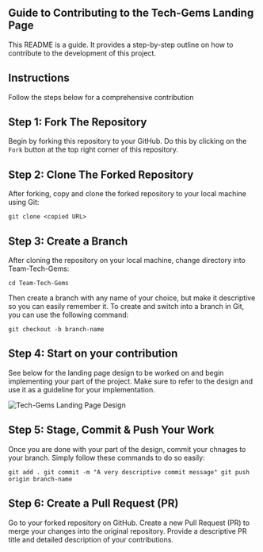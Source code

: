 ## Guide to Contributing to the Tech-Gems Landing Page

This README is a guide. 
It provides a step-by-step outline on how to contribute to the development of this project.

## Instructions

Follow the steps below for a comprehensive contribution

## Step 1: Fork The Repository

Begin by forking this repository to your GitHub. 
Do this by clicking on the `Fork` button at the top right corner of this repository.

## Step 2: Clone The Forked Repository

After forking, copy and clone the forked repository to your local machine using Git:

``git clone <copied URL>``

## Step 3: Create a Branch

After cloning the repository on your local machine, change directory into Team-Tech-Gems:

``cd Team-Tech-Gems``

Then create a branch with any name of your choice, 
but make it descriptive so you can easily remember it. 
To create and switch into a branch in Git, you can use the following command:

``git checkout -b branch-name``

## Step 4: Start on your contribution

See below for the landing page design to be worked on and begin implementing your part of the project.
Make sure to refer to the design and use it as a guideline for your implementation.

![Tech-Gems Landing Page Design](https://ibb.co/8xtqVFD)

## Step 5: Stage, Commit & Push Your Work

Once you are done with your part of the design, commit your chnages to your branch. 
Simply follow these commands to do so easily:

``git add .
  git commit -m "A very descriptive commit message"
  git push origin branch-name``

## Step 6: Create a Pull Request (PR)

Go to your forked repository on GitHub.
Create a new Pull Request (PR) to merge your changes into the original repository.
Provide a descriptive PR title and detailed description of your contributions.
